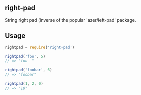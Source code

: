 ## right-pad

String right pad (inverse of the popular 'azer/left-pad' package.

## Usage

```js
rightpad = require('right-pad')

rightpad('foo', 5)
// => "foo  "

rightpad('foobar', 6)
// => "foobar"

rightpad(1, 2, 0)
// => "10"
```